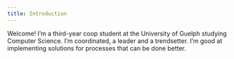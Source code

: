 ```yaml
---
title: Introduction
---
```

Welcome! I’m a third-year coop student at the University of Guelph studying Computer Science. I’m coordinated, a leader and a trendsetter. I’m good at implementing solutions for processes that can be done better.
